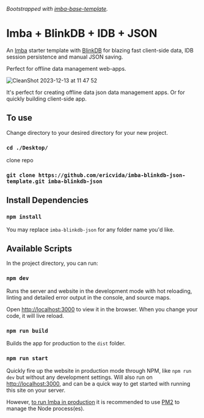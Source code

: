 _Bootstrapped with [imba-base-template](https://github.com/imba/imba-base-template)._

# Imba + BlinkDB + IDB + JSON
An [Imba](https://imba.io) starter template with [BlinkDB](https://blinkdb.io/) for blazing fast client-side data, IDB session persistence and manual JSON saving.

Perfect for offline data management web-apps.

![CleanShot 2023-12-13 at 11 47 52](https://github.com/ericvida/imba-blinkdb-template/assets/13579055/6626958a-abc2-41ca-878c-21cbc2b5f9b7)

It's perfect for creating offline data json data management apps.
Or for quickly building client-side app.

## To use

Change directory to your desired directory for your new project.
### `cd ./Desktop/`

clone repo
### `git clone https://github.com/ericvida/imba-blinkdb-json-template.git imba-blinkdb-json`

## Install Dependencies

### `npm install`

You may replace `imba-blinkdb-json` for any folder name you'd like.

## Available Scripts

In the project directory, you can run:

### `npm dev`

Runs the server and website in the development mode with hot reloading, linting and detailed error output in the console, and source maps.

Open [http://localhost:3000](http://localhost:3000) to view it in the browser. When you change your code, it will live reload.

### `npm run build`

Builds the app for production to the `dist` folder.

### `npm run start`

Quickly fire up the website in production mode through NPM, like `npm run dev` but without any development settings. Will also run on [http://localhost:3000](http://localhost:3000), and can be a quick way to get started with running this site on your server.

However, [to run Imba in production](https://imba.io/guide/run-in-production) it is recommended to use [PM2](https://github.com/Unitech/pm2) to manage the Node process(es).
